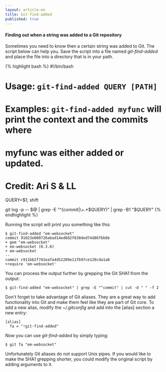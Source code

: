 ```yaml
---
layout: article-en
title: Git-find-added
published: true
---
```

#### Finding out when a string was added to a Git repository

Sometimes you need to know then a certain string was added to Git. The script
below can help you. Save the script into a file named _git-find-added_ and place
the file into a directory that is in your path.

{% highlight bash %}
#!/bin/bash
# Usage: `git-find-added QUERY [PATH]`
#
# Examples: `git-find-added myfunc` will print the context and the commits where
# myfunc was either added or updated.
#
# Credit: Ari S & LL

QUERY=$1; shift

git log -p -- $@ | grep -E "^(commit|\+.*$QUERY)" | grep -B1 "$QUERY"
{% endhighlight %}

Running the script will print you something like this:

<pre><code>$ git-find-added "em-websocket"
commit 91023e800726abad14ed682f638ded74d86fbb6b
+ gem "em-websocket"
+ em-websocket (0.3.6)
+ em-websocket
--
commit c911bb2f741eafa4d52289e11fb97ce120cda1a8
+require 'em-websocket'
</code></pre>

You can process the output further by grepping the Git SHA1 from the output:

`$ git-find-added "em-websocket" | grep -E "^commit" | cut -d " " -f 2`

Don't forget to take advantage of Git aliases. They are a great way to add
functionality into Git and make them feel like they are part of Git core. To add
a new alias, modify the  _~/.gitconfig_ and add into the \[alias\] section a new
entry:

<pre><code>[alias]
  fa = "!git-find-added"</code></pre>

Now you can use _git-find-added_ by simply typing:

`$ git fa "em-websocket"`

Unfortunately Git aliases do not support Unix pipes. If you would like to make
the SHA1 grepping shorter, you could modify the original script by adding
arguments to it.
